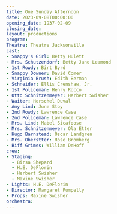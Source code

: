 ```yaml
---
title: One Sunday Afternoon
date: 2023-09-08T00:00:00
opening_date: 1937-02-09
closing_date:
layout: productions
program:
Theatre: Theatre Jacksonville
cast:
- Snappy's Girl: Betty Hulett
- Mrs. Schutzendorf: Betty Jane Leamond
- 1st Rowdy: Birt Byrd
- Snappy Downer: David Comer
- Virginia Brush: Edith Berman
- Schneider: Ellis Crenshaw, Jr.
- 1st Policeman: Henry Rocco
- Otto Schnitzenmeyer: Herbert Swisher
- Waiter: Herschel Duval
- Amy Lind: June Stoy
- 2nd Rowdy: Lawrence Case
- 2nd Policeman: Lawrence Case
- Mrs. Lind: Mabel Sicafoose
- Mrs. Schnitzenmeyer: Ola Etter
- Hugo Barnstead: Oscar Landgren
- Mrs. Oberstter: Rose Bromberg
- Biff Grimes: William DeHoff
crew:
- Staging:
  - Birsa Shepard
  - H.E. DeFlorin
  - Herbert Swisher
  - Maxine Swisher
- Lights: H.E. DeFlorin
- Director: Margaret Pumpelly
- Props: Maxine Swisher
orchestra:
---
```



